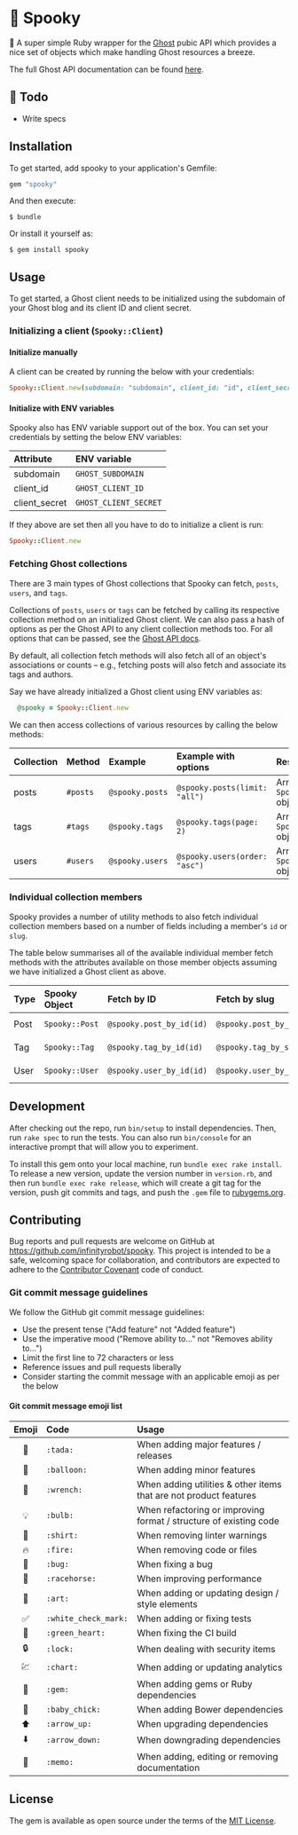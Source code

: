# :ghost: Spooky

:gem: A super simple Ruby wrapper for the [Ghost](https://ghost.org) pubic API which provides a nice set of objects which make handling Ghost resources a breeze.

The full Ghost API documentation can be found [here](https://api.ghost.org/v0.1/docs).

## :memo: Todo

- Write specs

## Installation

To get started, add spooky to your application's Gemfile:

```ruby
gem "spooky"
```

And then execute:

    $ bundle

Or install it yourself as:

    $ gem install spooky

## Usage

To get started, a Ghost client needs to be initialized using the subdomain of your Ghost blog and its client ID and client secret.

### Initializing a client (`Spooky::Client`)

#### Initialize manually

A client can be created by running the below with your credentials:

```ruby
Spooky::Client.new(subdomain: "subdomain", client_id: "id", client_secret: "secret")
```
#### Initialize with ENV variables

Spooky also has ENV variable support out of the box. You can set your credentials by setting the below ENV variables:

Attribute     | ENV variable         
:------------ | :--------------------
subdomain     | `GHOST_SUBDOMAIN`    
client_id     | `GHOST_CLIENT_ID`    
client_secret | `GHOST_CLIENT_SECRET`

If they above are set then all you have to do to initialize a client is run:

```ruby
Spooky::Client.new
```
### Fetching Ghost collections

There are 3 main types of Ghost collections that Spooky can fetch, `posts`, `users`, and `tags`.

Collections of `posts`, `users` or `tags` can be fetched by calling its respective collection method on an initialized Ghost client. We can also pass a hash of options as per the Ghost API to any client collection methods too. For all options that can be passed, see the [Ghost API docs](https://api.ghost.org/docs).

By default, all collection fetch methods will also fetch all of an object's associations or counts – e.g., fetching posts will also fetch and associate its tags and authors.

Say we have already initialized a Ghost client using ENV variables as:

```ruby
  @spooky = Spooky::Client.new
```
We can then access collections of various resources by calling the below methods:

Collection | Method   | Example         | Example with options          | Result
:--------- | :------- | :-------------- | :---------------------------- | :------------------------------
posts      | `#posts` | `@spooky.posts` | `@spooky.posts(limit: "all")` | Array of `Spooky::Post` objects
tags       | `#tags`  | `@spooky.tags`  | `@spooky.tags(page: 2)`       | Array of `Spooky::Tag` objects
users      | `#users` | `@spooky.users` | `@spooky.users(order: "asc")` | Array of `Spooky::User` objects

### Individual collection members

Spooky provides a number of utility methods to also fetch individual collection members based on a number of fields including a member's `id` or `slug`.

The table below summarises all of the available individual member fetch methods with the attributes available on those member objects assuming we have initialized a Ghost client as above.

Type | Spooky Object  | Fetch by ID              | Fetch by slug                | Result
:--- | :------------- | :----------------------- | :--------------------------- | :--------------------
Post | `Spooky::Post` | `@spooky.post_by_id(id)` | `@spooky.post_by_slug(slug)` | `Spooky::Post` object
Tag  | `Spooky::Tag`  | `@spooky.tag_by_id(id)`  | `@spooky.tag_by_slug(slug)`  | `Spooky::Tag` object
User | `Spooky::User` | `@spooky.user_by_id(id)` | `@spooky.user_by_slug(slug)` | `Spooky::User` object

## Development

After checking out the repo, run `bin/setup` to install dependencies. Then, run `rake spec` to run the tests. You can also run `bin/console` for an interactive prompt that will allow you to experiment.

To install this gem onto your local machine, run `bundle exec rake install`. To release a new version, update the version number in `version.rb`, and then run `bundle exec rake release`, which will create a git tag for the version, push git commits and tags, and push the `.gem` file to [rubygems.org](https://rubygems.org).

## Contributing

Bug reports and pull requests are welcome on GitHub at https://github.com/infinityrobot/spooky. This project is intended to be a safe, welcoming space for collaboration, and contributors are expected to adhere to the [Contributor Covenant](http://contributor-covenant.org) code of conduct.

### Git commit message guidelines

We follow the GitHub git commit message guidelines:

- Use the present tense ("Add feature" not "Added feature")
- Use the imperative mood ("Remove ability to..." not "Removes ability to...")
- Limit the first line to 72 characters or less
- Reference issues and pull requests liberally
- Consider starting the commit message with an applicable emoji as per the below

#### Git commit message emoji list

Emoji              | Code                 | Usage
:----------------: | :------------------- | :----------------------------------------------------------------
:tada:             | `:tada:`             | When adding major features / releases
:balloon:          | `:balloon:`          | When adding minor features
:wrench:           | `:wrench:`           | When adding utilities & other items that are not product features
:bulb:             | `:bulb:`             | When refactoring or improving format / structure of existing code
:shirt:            | `:shirt:`            | When removing linter warnings
:fire:             | `:fire:`             | When removing code or files
:bug:              | `:bug:`              | When fixing a bug
:racehorse:        | `:racehorse:`        | When improving performance
:art:              | `:art:`              | When adding or updating design / style elements
:white_check_mark: | `:white_check_mark:` | When adding or fixing tests
:green_heart:      | `:green_heart:`      | When fixing the CI build
:lock:             | `:lock:`             | When dealing with security items
:chart:            | `:chart:`            | When adding or updating analytics
:gem:              | `:gem:`              | When adding gems or Ruby dependencies
:baby_chick:       | `:baby_chick:`       | When adding Bower dependencies
:arrow_up:         | `:arrow_up:`         | When upgrading dependencies
:arrow_down:       | `:arrow_down:`       | When downgrading dependencies
:memo:             | `:memo:`             | When adding, editing or removing documentation

## License

The gem is available as open source under the terms of the [MIT License](http://opensource.org/licenses/MIT).
